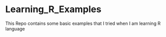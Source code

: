 Learning_R_Examples
===================

This Repo contains some basic examples that I tried when I am learning R language
